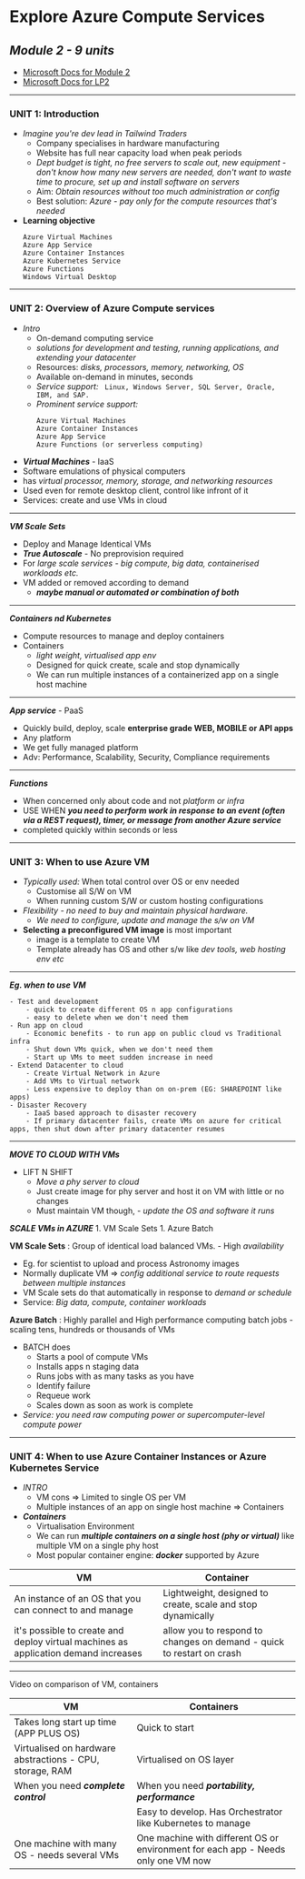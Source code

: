 # Explore Azure Compute Services
## *Module 2 - 9 units*

- [Microsoft Docs for Module 2](https://docs.microsoft.com/en-us/learn/modules/azure-compute-fundamentals/)
- [Microsoft Docs for LP2](https://docs.microsoft.com/en-us/learn/paths/az-900-describe-core-azure-services/)
---
### UNIT 1: Introduction
- *Imagine you're dev lead in Tailwind Traders*
    - Company specialises in hardware manufacturing
    - Website has full near capacity load when peak periods
    - *Dept budget is tight, no free servers to scale out, new equipment - don't know how many new servers are needed, don't want to waste time to procure, set up and install software on servers*
    - Aim: *Obtain resources without too much administration or config*
    - Best solution: *Azure - pay only for the compute resources that's needed*
- **Learning objective**
    ```
    Azure Virtual Machines
    Azure App Service
    Azure Container Instances
    Azure Kubernetes Service
    Azure Functions
    Windows Virtual Desktop
    ```


---
### UNIT 2: Overview of Azure Compute services
- *Intro*
    - On-demand computing service
    - *solutions for development and testing, running applications, and extending your datacenter*
    - Resources: *disks, processors, memory, networking, OS*
    - Available on-demand in minutes, seconds
    - *Service support:* ` Linux, Windows Server, SQL Server, Oracle, IBM, and SAP.`
    - *Prominent service support:*
        ```
        Azure Virtual Machines
        Azure Container Instances
        Azure App Service
        Azure Functions (or serverless computing)
        ``` 
- ***Virtual Machines*** - IaaS
- Software emulations of physical computers
- has *virtual processor, memory, storage, and networking resources*
- Used even for remote desktop client, control like infront of it
- Services: create and use VMs in cloud
    

---
***VM Scale Sets*** 
- Deploy and Manage Identical VMs 
- ***True Autoscale*** - No preprovision required
- For *large scale services - big compute, big data, containerised workloads etc.*
- VM added or removed according to demand
    - ***maybe manual or automated or combination of both***
---
***Containers nd Kubernetes***  
- Compute resources to manage and deploy containers
- Containers
    - *light weight, virtualised app env*
    - Designed for quick create, scale and stop dynamically
    - We can run multiple instances of a containerized app on a single host machine
---
***App service*** - PaaS
- Quickly build, deploy, scale **enterprise grade WEB, MOBILE or API apps**
- Any platform
- We get fully managed platform 
- Adv: Performance, Scalability, Security, Compliance requirements

---
***Functions*** 
- When concerned only about code and not *platform or infra*
- USE WHEN ***you need to perform work in response to an event (often via a REST request), timer, or message from another Azure service*** 
- completed quickly within seconds or less
---
### UNIT 3: When to use Azure VM
- *Typically used:* When total control over OS or env needed
    - Customise all S/W on VM 
    - When running custom S/W or custom hosting configurations
- *Flexibility - no need to buy and maintain physical hardware.*
    - *We need to configure, update and manage the s/w on VM*
- **Selecting a preconfigured VM image** is most important
    - image is a template to create VM
    - Template already has OS and other s/w like  *dev tools, web hosting env etc*
---
***Eg. when to use VM*** 
```
- Test and development
    - quick to create different OS n app configurations
    - easy to delete when we don't need them
- Run app on cloud
    - Economic benefits - to run app on public cloud vs Traditional infra
    - Shut down VMs quick, when we don't need them
    - Start up VMs to meet sudden increase in need
- Extend Datacenter to cloud
    - Create Virtual Network in Azure
    - Add VMs to Virtual network
    - Less expensive to deploy than on on-prem (EG: SHAREPOINT like apps)
- Disaster Recovery
    - IaaS based approach to disaster recovery
    - If primary datacenter fails, create VMs on azure for critical apps, then shut down after primary datacenter resumes
```
---
***MOVE TO CLOUD WITH VMs*** 
- LIFT N SHIFT
    - *Move a phy server to cloud*
    - Just create image for phy server and host it on VM with little or no changes
    - Must maintain VM though, - *update the OS and software it runs*

***SCALE VMs in AZURE*** 
    1. VM Scale Sets
    1. Azure Batch

**VM Scale Sets**
: Group of identical load balanced VMs. - High *availability*
- Eg. for scientist to upload and process Astronomy images
- Normally duplicate VM => *config additional service to route requests between multiple instances* 
- VM Scale sets do that automatically in response to *demand or schedule*
- Service: *Big data, compute, container workloads*

**Azure Batch**
: Highly parallel and High performance computing batch jobs - scaling tens, hundreds or thousands of VMs

- BATCH does
    - Starts a pool of compute VMs
    - Installs apps n staging data
    - Runs jobs with as many tasks as you have
    - Identify failure
    - Requeue work
    - Scales down as soon as work is complete
- *Service: you need raw computing power or supercomputer-level compute power*

---
### UNIT 4: When to use Azure Container Instances or Azure Kubernetes Service
- *INTRO*
    - VM cons => Limited to single OS per VM
    - Multiple instances of an app on single host machine => Containers
- ***Containers*** 
    - Virtualisation Environment
    - We can run ***multiple containers on a single host (phy or virtual)*** like multiple VM on a single phy host
    - Most popular container engine: ***docker*** supported by Azure

| VM | Container |
|---|---|
|An instance of an OS that you can connect to and manage  | Lightweight, designed to create, scale and stop dynamically |
| it's possible to create and deploy virtual machines as application demand increases | allow you to respond to changes on demand - quick to restart on crash |

--- 
Video on comparison of VM, containers

|VM|Containers|
|---|---|
|Takes long start up time (APP PLUS OS) | Quick to start|
|Virtualised on hardware abstractions - CPU, storage, RAM| Virtualised on OS layer|
|When you need ***complete control*** |When you need ***portability, performance*** |
||Easy to develop. Has Orchestrator like Kubernetes to manage|
|One machine with many OS - needs several VMs| One machine with different OS or environment for each app - Needs only one VM now|
